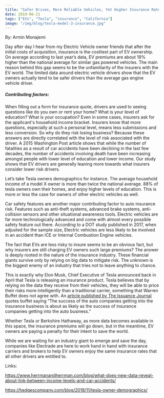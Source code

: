 ```yaml
---
title: "Safer Drives, More Reliable Vehicles, Yet Higher Insurance Rates?"
date: 2019-06-21
tags: ["EVs", "Tesla", "insurance", "California"]
image: "/img/blog/tesla-model-3-insurance.jpg"
---
```

By: Armin Monajemi

Day after day I hear from my Electric Vehicle owner friends that after the initial costs of acquisition, insurance is the costliest part of EV ownership. On average according to last year’s data, EV premiums are about 19% higher than the national average for similar gas powered vehicles. The main reason behind this gap seems to be the unfamiliarity of the insurers with the EV world. The limited data around electric vehicle drivers show that the EV owners actually tend to be safer drivers than the average gas engine vehicle driver. 

##### Contributing factors: 

When filling out a form for insurance quote, drivers are used to seeing questions like do you own or rent your home? What is your level of education? What is your occupation? Even in some cases, insurers ask for the applicant's household income bracket. Insurers know that more questions, especially at such a personal level, means less submissions and less conversion. So why do they risk losing business? Because these answers are directly correlated with the level of risk associated with the driver. A 2015 Washington Post article shows that while the number of fatalities as a result of car accidents have been declining in the last few decades, the number of accidents involving death have been increasing amongst people with lower level of education and lower income. Our study shows that EV drivers are generally leaning more towards what insurers consider lower risk drivers. 

Let’s take Tesla owners demographics for instance. The average household income of a model X owner is more than twice the national average. 88% of tesla owners own their homes, and enjoy higher levels of education. This is more or less the case for owners of other electric vehicles as well. 

Car safety features are another major contributing factor to auto insurance risk. Features such as anti-theft systems, advanced brake systems, anti-collision sensors and other situational awareness tools. Electric vehicles are far more technologically advanced and come with almost every possible safety feature out there. According to a DOT study published in 2017, when adjusted for the sample size, Electric vehicles are less likely to be involved in an accident than ICE or Internal Combustion Engine vehicles. 

The fact that EVs are less risky to insure seems to be an obvious fact, but why insurers are still charging EV owners such large premiums? The answer is deeply rooted in the nature of the insurance industry. These financial giants survive only by relying on big data to mitigate risk. The unknown is the biggest enemy of an industry that tries not to leave anything to chance. 

This is exactly why Elon Musk, Chief Executive of Tesla announced back in April that Tesla is releasing an insurance product. Tesla believes that by relying on the data they receive from their vehicles, they will be able to price their risks more intelligently than a traditional carrier, something that Warren Buffet does not agree with. An [article published by The Issuance Journal](https://www.insurancejournal.com/news/national/2019/05/07/525562.htm) quotes buffet saying “The success of the auto companies getting into the insurance business is about as likely as the success of insurance companies getting into the auto business.” 

Whether Tesla or Berkshire Hathaway, as more data becomes available in this space, the insurance premiums will go down, but in the meantime, EV owners are paying a penalty for their intent to save the world. 

While we are waiting for an industry giant to emerge and save the day, companies like Electrade are here to work hand in hand with insurance carriers and brokers to help EV owners enjoy the same insurance rates that all other drivers are entitled to. 



Links: 

https://www.herrmanandherrman.com/blog/what-does-new-data-reveal-about-link-between-income-levels-and-car-accidents/

https://hedgescompany.com/blog/2018/11/tesla-owner-demographics/
